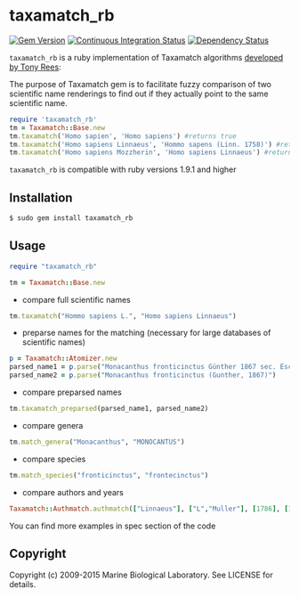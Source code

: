 taxamatch_rb
============

[![Gem Version][1]][2]
[![Continuous Integration Status][3]][4]
[![Dependency Status][5]][6]

`taxamatch_rb` is a ruby implementation of Taxamatch algorithms
[developed by Tony Rees][7]:

The purpose of Taxamatch gem is to facilitate fuzzy comparison of
two scientific name renderings to find out if they actually point to
the same scientific name.

```ruby
require 'taxamatch_rb'
tm = Taxamatch::Base.new
tm.taxamatch('Homo sapien', 'Homo sapiens') #returns true
tm.taxamatch('Homo sapiens Linnaeus', 'Hommo sapens (Linn. 1758)') #returns true
tm.taxamatch('Homo sapiens Mozzherin', 'Homo sapiens Linnaeus') #returns false
```

`taxamatch_rb` is compatible with ruby versions 1.9.1 and higher

Installation
------------

```bash
$ sudo gem install taxamatch_rb
```

Usage
-----

```ruby
require "taxamatch_rb"

tm = Taxamatch::Base.new
```

* compare full scientific names

```ruby
tm.taxamatch("Hommo sapiens L.", "Homo sapiens Linnaeus")
```

* preparse names for the matching (necessary for large databases of scientific names)

```ruby
p = Taxamatch::Atomizer.new
parsed_name1 = p.parse("Monacanthus fronticinctus Günther 1867 sec. Eschmeyer 2004")
parsed_name2 = p.parse("Monacanthus fronticinctus (Gunther, 1867)")
```

* compare preparsed names

```ruby
tm.taxamatch_preparsed(parsed_name1, parsed_name2)
```

* compare genera

```ruby
tm.match_genera("Monacanthus", "MONOCANTUS")
```

* compare species

```ruby
tm.match_species("fronticinctus", "frontecinctus")
```

* compare authors and years

```ruby
Taxamatch::Authmatch.authmatch(["Linnaeus"], ["L","Muller"], [1786], [1787])
```

You can find more examples in spec section of the code

Copyright
---------

Copyright (c) 2009-2015 Marine Biological Laboratory. See LICENSE for details.

[1]: https://badge.fury.io/rb/taxamatch_rb.png
[2]: http://badge.fury.io/rb/taxamatch_rb
[3]: https://secure.travis-ci.org/GlobalNamesArchitecture/taxamatch_rb.png
[4]: http://travis-ci.org/GlobalNamesArchitecture/taxamatch_rb
[5]: https://gemnasium.com/GlobalNamesArchitecture/taxamatch_rb.png
[6]: https://gemnasium.com/GlobalNamesArchitecture/taxamatch_rb
[7]: http://www.cmar.csiro.au/datacentre/taxamatch.htm
